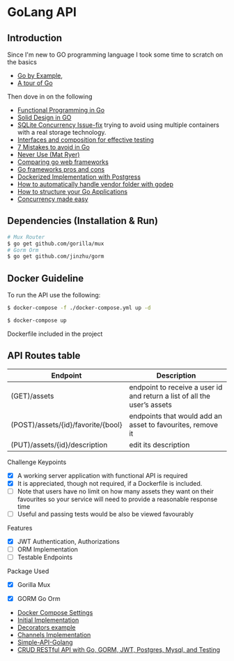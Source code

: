 # GoLang API 

## Introduction 
Since I'm new to GO programming language I took some time to scratch on the basics 
- [Go by Example](https://gobyexample.com), 
- [A tour of Go](https://tour.golang.org)

Then dove in on the following 

- [Functional Programming in Go](https://medium.com/@geisonfgfg/functional-go-bc116f4c96a4)
- [Solid Design in GO](https://dave.cheney.net/2016/08/20/solid-go-design)
- [SQLite Concurrency Issue-fix](https://itnext.io/telegram-bot-in-go-concurrent-sqlite-e6176fac088e) trying to avoid using multiple containers with a real storage technology.
- [Interfaces and composition for effective testing](https://nathanleclaire.com/blog/2015/10/10/interfaces-and-composition-for-effective-unit-testing-in-golang)
- [7 Mistakes to avoid in Go](https://www.youtube.com/watch?v=29LLRKIL_TI)
- [Never Use (Mat Ryer)](https://www.youtube.com/watch?v=5DVV36uqQ4E)
- [Comparing go web frameworks](https://github.com/diyan/go-web-framework-comparsion)
- [Go frameworks pros and cons](https://nordicapis.com/7-frameworks-to-build-a-rest-api-in-go/)
- [Dockerized Implementation with Postgress](https://github.com/kisulken/bulletinApi/blob/master/main.go)
- [How to automatically handle vendor folder with godep](https://github.com/tools/godep)
- [How to structure your Go Applications](https://www.youtube.com/watch?v=VQym87o91f8)
- [Concurrency made easy](https://www.youtube.com/watch?v=DqHb5KBe7qI)

## Dependencies (Installation & Run)
```bash
# Mux Router
$ go get github.com/gorilla/mux
# Gorm Orm
$ go get github.com/jinzhu/gorm
```



## Docker Guideline
To run the API use the following:
```bash 
$ docker-compose -f ./docker-compose.yml up -d

$ docker-compose up
```

Dockerfile included in the project

## API Routes table
Endpoint                                        | Description
------------                                    | -------------
(GET)/assets                                    | endpoint to receive a user id and return a list of all the user’s assets
(POST)/assets/{id}/favorite/{bool}              | endpoints that would add an asset to favourites, remove it
(PUT)/assets/{id}/description                   | edit its description

Challenge Keypoints

- [x] A working server application with functional API is required
- [x] It is appreciated, though not required, if a Dockerfile is included.
- [ ] Note that users have no limit on how many assets they want on their favourites so your service will need to provide a reasonable response time
- [ ] Useful and passing tests would be also be viewed favourably

Features

- [x] JWT Authentication, Authorizations
- [ ] ORM Implementation
- [ ] Testable Endpoints

Package Used

- [x] Gorilla Mux
- [x] GORM Go Orm


- [Docker Compose Settings](https://github.com/kisulken/bulletinApi/blob/master/docker-compose.yml)
- [Initial Implementation](https://github.com/dedidot/simple-api-golang)
- [Decorators example](https://gist.github.com/thomasdarimont/31b26f782644c92effd0df3f7b64ef5d)
- [Channels Implementation](https://www.youtube.com/watch?v=7DXQH7bMvZ8)
- [Simple-API-Golang](github.com/mingrammer/go-todo-rest-api-example)
- [CRUD RESTful API with Go, GORM, JWT, Postgres, Mysql, and Testing](https://github.com/victorsteven/Go-JWT-Postgres-Mysql-Restful-API)
